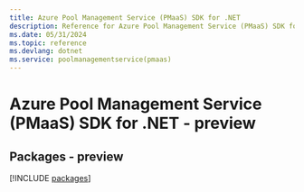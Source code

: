 ```yaml
---
title: Azure Pool Management Service (PMaaS) SDK for .NET
description: Reference for Azure Pool Management Service (PMaaS) SDK for .NET
ms.date: 05/31/2024
ms.topic: reference
ms.devlang: dotnet
ms.service: poolmanagementservice(pmaas)
---
```

# Azure Pool Management Service (PMaaS) SDK for .NET - preview
## Packages - preview
[!INCLUDE [packages](pool-management-service-(pmaas)-index.md)]